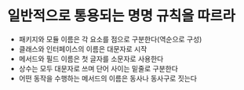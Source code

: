 # 일반적으로 통용되는 명명 규칙을 따르라

- 패키지와 모듈 이름은 각 요소를 점으로 구분한다(역순으로 구성)
- 클래스와 인터페이스의 이름은 대문자로 시작
- 메서드와 필드 이름은 첫 글자를 소문자로 사용한다
- 상수는 모두 대문자로 쓰며 단어 사이는 밑줄로 구분한다
- 어떤 동작을 수행하는 메서드의 이름은 동사나 동사구로 짓는다